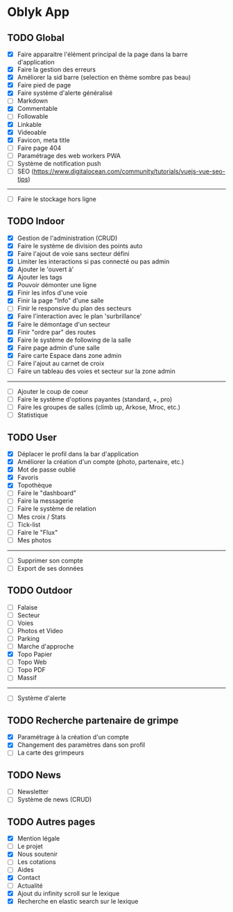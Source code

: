 # Oblyk App

## TODO Global
- [x] Faire apparaitre l'élément principal de la page dans la barre d'application
- [x] Faire la gestion des erreurs
- [x] Améliorer la sid barre (selection en thème sombre pas beau)
- [x] Faire pied de page
- [x] Faire système d'alerte généralisé
- [ ] Markdown
- [x] Commentable
- [ ] Followable
- [x] Linkable
- [X] Videoable
- [x] Favicon, meta title
- [ ] Faire page 404
- [ ] Paramétrage des web workers PWA
- [ ] Système de notification push
- [ ] SEO (https://www.digitalocean.com/community/tutorials/vuejs-vue-seo-tips)
___
- [ ] Faire le stockage hors ligne

## TODO Indoor
- [x] Gestion de l'administration (CRUD)
- [x] Faire le système de division des points auto
- [x] Faire l'ajout de voie sans secteur défini
- [x] Limiter les interactions si pas connecté ou pas admin
- [x] Ajouter le 'ouvert à'
- [x] Ajouter les tags
- [x] Pouvoir démonter une ligne
- [x] Finir les infos d'une voie
- [x] Finir la page "Info" d'une salle
- [ ] Finir le responsive du plan des secteurs
- [x] Faire l'interaction avec le plan 'surbrillance'
- [x] Faire le démontage d'un secteur
- [x] Finir "ordre par" des routes
- [x] Faire le système de following de la salle
- [x] Faire page admin d'une salle
- [x] Faire carte Espace dans zone admin
- [ ] Faire l'ajout au carnet de croix
- [ ] Faire un tableau des voies et secteur sur la zone admin
___
- [ ] Ajouter le coup de coeur
- [ ] Faire le système d'options payantes (standard, +, pro)
- [ ] Faire les groupes de salles (climb up, Arkose, Mroc, etc.)
- [ ] Statistique

## TODO User
- [x] Déplacer le profil dans la bar d'application
- [x] Améliorer la création d'un compte (photo, partenaire, etc.)
- [x] Mot de passe oublié
- [X] Favoris
- [x] Topothèque
- [ ] Faire le "dashboard"
- [ ] Faire la messagerie
- [ ] Faire le système de relation
- [ ] Mes croix / Stats
- [ ] Tick-list
- [ ] Faire le "Flux"
- [ ] Mes photos
---
- [ ] Supprimer son compte 
- [ ] Export de ses données

## TODO Outdoor
- [ ] Falaise
- [ ] Secteur
- [ ] Voies
- [ ] Photos et Video
- [ ] Parking
- [ ] Marche d'approche
- [x] Topo Papier
- [ ] Topo Web
- [ ] Topo PDF
- [ ] Massif
---
- [ ] Système d'alerte

## TODO Recherche partenaire de grimpe
- [X] Paramétrage à la création d'un compte
- [X] Changement des paramètres dans son profil
- [ ] La carte des grimpeurs

## TODO News
- [ ] Newsletter
- [ ] Système de news (CRUD)

## TODO Autres pages
- [x] Mention légale
- [ ] Le projet
- [x] Nous soutenir
- [ ] Les cotations
- [ ] Aides
- [x] Contact
- [ ] Actualité
- [x] Ajout du infinity scroll sur le lexique
- [x] Recherche en elastic search sur le lexique

